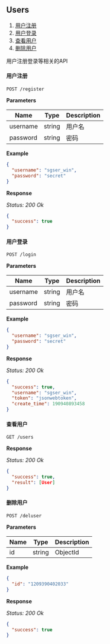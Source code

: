 ## Users

1. [用户注册](#用户注册)
1. [用户登录](#用户登录)
1. [查看用户](#查看用户)
1. [删除用户](#删除用户)

  用户注册登录等相关的API

#### 用户注册

```
POST /register
```

__Parameters__

Name | Type | Description
-----|------|------------
username | string | 用户名
password | string | 密码

__Example__

``` json
{
  "username": "sgser_win",
  "password": "secret"
}
```

__Response__

*Status: 200 Ok*
``` json
{
  "success": true
}
```

#### 用户登录

```
POST /login
```

__Parameters__

Name | Type | Description
-----|------|------------
username | string | 用户名
password | string | 密码

__Example__

``` json
{
  "username": "sgser_win",
  "password": "secret"
}
```

__Response__

*Status: 200 Ok*
``` json
{
  "success": true,
  "username": "sgser_win",
  "token": "jsonwebtoken",
  "create_time": 190940893458
}
```

#### 查看用户

```
GET /users
```

__Response__

*Status: 200 Ok*
``` json
{
  "success": true,
  "result": [User]
}
```

#### 删除用户

```
POST /deluser
```

__Parameters__

Name | Type | Description
-----|------|------------
id | string | ObjectId

__Example__

``` json
{
  "id": "1209390402033"
}
```

__Response__

*Status: 200 Ok*
``` json
{
  "success": true
}
```
